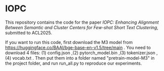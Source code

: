 # IOPC
This repository contains the code for the paper _IOPC: Enhancing Alignment Between Semantic and Cluster Centers for Few-shot Short Text Clustering_, submitted to ACL2025.

If you want to run this code, first download the M3 model from https://huggingface.co/BAAI/bge-base-en-v1.5/tree/main . You need to download 4 files: (1) config.json ,(2) pytorch_model.bin
 ,(3) tokenizer.json ,(4) vocab.txt . Then put them into a folder named "pretrain-model-M3" in the project folder, and run run_all.py to reproduce our experiments.
